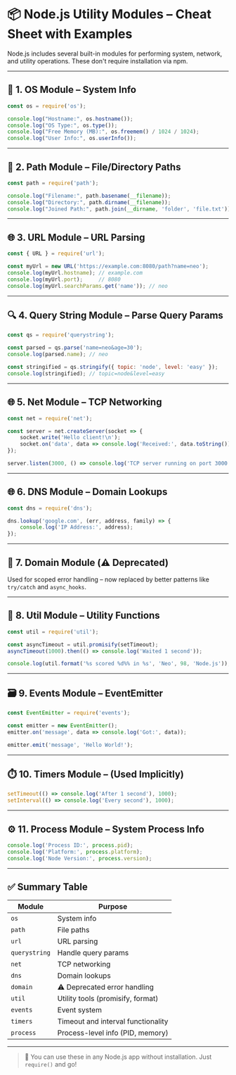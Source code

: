 
# 📦 Node.js Utility Modules – Cheat Sheet with Examples

Node.js includes several built-in modules for performing system, network, and utility operations. These don't require installation via npm.

---

## 🔧 1. OS Module – System Info

```js
const os = require('os');

console.log("Hostname:", os.hostname());
console.log("OS Type:", os.type());
console.log("Free Memory (MB):", os.freemem() / 1024 / 1024);
console.log("User Info:", os.userInfo());
```

---

## 📁 2. Path Module – File/Directory Paths

```js
const path = require('path');

console.log("Filename:", path.basename(__filename));
console.log("Directory:", path.dirname(__filename));
console.log("Joined Path:", path.join(__dirname, 'folder', 'file.txt'));
```

---

## 🌐 3. URL Module – URL Parsing

```js
const { URL } = require('url');

const myUrl = new URL('https://example.com:8080/path?name=neo');
console.log(myUrl.hostname); // example.com
console.log(myUrl.port);     // 8080
console.log(myUrl.searchParams.get('name')); // neo
```

---

## 🔍 4. Query String Module – Parse Query Params

```js
const qs = require('querystring');

const parsed = qs.parse('name=neo&age=30');
console.log(parsed.name); // neo

const stringified = qs.stringify({ topic: 'node', level: 'easy' });
console.log(stringified); // topic=node&level=easy
```

---

## 🌐 5. Net Module – TCP Networking

```js
const net = require('net');

const server = net.createServer(socket => {
    socket.write('Hello client!\n');
    socket.on('data', data => console.log('Received:', data.toString()));
});

server.listen(3000, () => console.log('TCP server running on port 3000'));
```

---

## 🌐 6. DNS Module – Domain Lookups

```js
const dns = require('dns');

dns.lookup('google.com', (err, address, family) => {
    console.log('IP Address:', address);
});
```

---

## 🔐 7. Domain Module (⚠️ Deprecated)

Used for scoped error handling – now replaced by better patterns like `try/catch` and `async_hooks`.

---

## 🧪 8. Util Module – Utility Functions

```js
const util = require('util');

const asyncTimeout = util.promisify(setTimeout);
asyncTimeout(1000).then(() => console.log('Waited 1 second'));

console.log(util.format('%s scored %d%% in %s', 'Neo', 98, 'Node.js'));
```

---

## 🗃️ 9. Events Module – EventEmitter

```js
const EventEmitter = require('events');

const emitter = new EventEmitter();
emitter.on('message', data => console.log('Got:', data));

emitter.emit('message', 'Hello World!');
```

---

## ⏱️ 10. Timers Module – (Used Implicitly)

```js
setTimeout(() => console.log('After 1 second'), 1000);
setInterval(() => console.log('Every second'), 1000);
```

---

## ⚙️ 11. Process Module – System Process Info

```js
console.log('Process ID:', process.pid);
console.log('Platform:', process.platform);
console.log('Node Version:', process.version);
```

---

## ✅ Summary Table

| Module        | Purpose                             |
|---------------|-------------------------------------|
| `os`          | System info                         |
| `path`        | File paths                          |
| `url`         | URL parsing                         |
| `querystring` | Handle query params                 |
| `net`         | TCP networking                      |
| `dns`         | Domain lookups                      |
| `domain`      | ⚠️ Deprecated error handling         |
| `util`        | Utility tools (promisify, format)   |
| `events`      | Event system                        |
| `timers`      | Timeout and interval functionality  |
| `process`     | Process-level info (PID, memory)    |

---

> 🚀 You can use these in any Node.js app without installation. Just `require()` and go!
